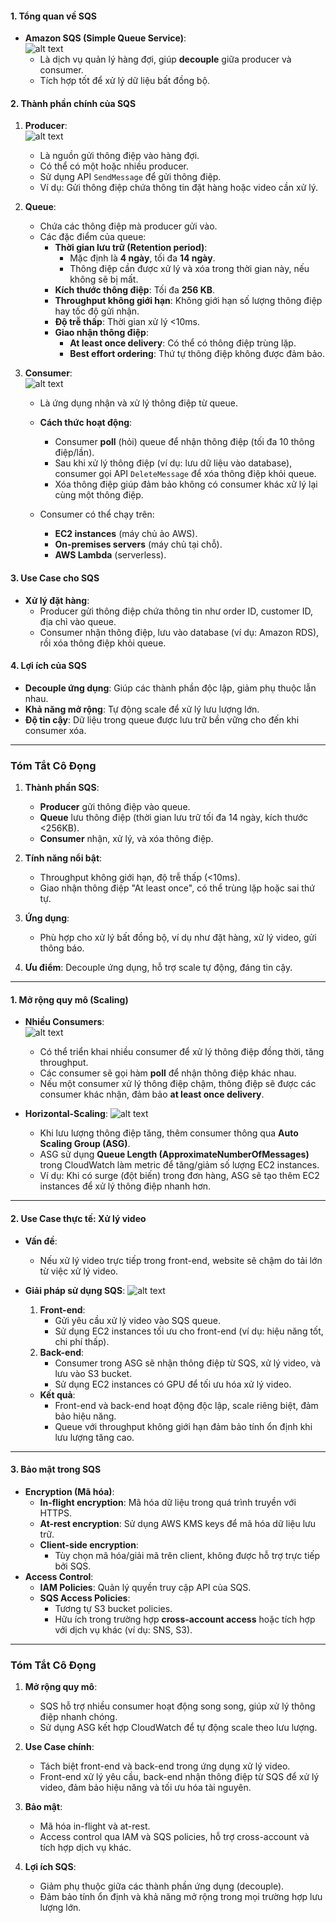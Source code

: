 #### **1. Tổng quan về SQS**

- **Amazon SQS (Simple Queue Service)**:  
  ![alt text](image/sqs.png)
  - Là dịch vụ quản lý hàng đợi, giúp **decouple** giữa producer và consumer.
  - Tích hợp tốt để xử lý dữ liệu bất đồng bộ.

#### **2. Thành phần chính của SQS**

1. **Producer**:  
   ![alt text](image/Producer.png)

   - Là nguồn gửi thông điệp vào hàng đợi.
   - Có thể có một hoặc nhiều producer.
   - Sử dụng API `SendMessage` để gửi thông điệp.
   - Ví dụ: Gửi thông điệp chứa thông tin đặt hàng hoặc video cần xử lý.

2. **Queue**:

   - Chứa các thông điệp mà producer gửi vào.
   - Các đặc điểm của queue:
     - **Thời gian lưu trữ (Retention period)**:
       - Mặc định là **4 ngày**, tối đa **14 ngày**.
       - Thông điệp cần được xử lý và xóa trong thời gian này, nếu không sẽ bị mất.
     - **Kích thước thông điệp**: Tối đa **256 KB**.
     - **Throughput không giới hạn**: Không giới hạn số lượng thông điệp hay tốc độ gửi nhận.
     - **Độ trễ thấp**: Thời gian xử lý <10ms.
     - **Giao nhận thông điệp**:
       - **At least once delivery**: Có thể có thông điệp trùng lặp.
       - **Best effort ordering**: Thứ tự thông điệp không được đảm bảo.

3. **Consumer**:  
   ![alt text](image/Consumer.png)
   - Là ứng dụng nhận và xử lý thông điệp từ queue.
   - **Cách thức hoạt động**:

     - Consumer **poll** (hỏi) queue để nhận thông điệp (tối đa 10 thông điệp/lần).
     - Sau khi xử lý thông điệp (ví dụ: lưu dữ liệu vào database), consumer gọi API `DeleteMessage` để xóa thông điệp khỏi queue.
     - Xóa thông điệp giúp đảm bảo không có consumer khác xử lý lại cùng một thông điệp.

   - Consumer có thể chạy trên:
     - **EC2 instances** (máy chủ ảo AWS).
     - **On-premises servers** (máy chủ tại chỗ).
     - **AWS Lambda** (serverless).

#### **3. Use Case cho SQS**

- **Xử lý đặt hàng**:
  - Producer gửi thông điệp chứa thông tin như order ID, customer ID, địa chỉ vào queue.
  - Consumer nhận thông điệp, lưu vào database (ví dụ: Amazon RDS), rồi xóa thông điệp khỏi queue.

#### **4. Lợi ích của SQS**

- **Decouple ứng dụng**: Giúp các thành phần độc lập, giảm phụ thuộc lẫn nhau.
- **Khả năng mở rộng**: Tự động scale để xử lý lưu lượng lớn.
- **Độ tin cậy**: Dữ liệu trong queue được lưu trữ bền vững cho đến khi consumer xóa.

---

### **Tóm Tắt Cô Đọng**

1. **Thành phần SQS**:

   - **Producer** gửi thông điệp vào queue.
   - **Queue** lưu thông điệp (thời gian lưu trữ tối đa 14 ngày, kích thước <256KB).
   - **Consumer** nhận, xử lý, và xóa thông điệp.

2. **Tính năng nổi bật**:

   - Throughput không giới hạn, độ trễ thấp (<10ms).
   - Giao nhận thông điệp "At least once", có thể trùng lặp hoặc sai thứ tự.

3. **Ứng dụng**:

   - Phù hợp cho xử lý bất đồng bộ, ví dụ như đặt hàng, xử lý video, gửi thông báo.

4. **Ưu điểm**: Decouple ứng dụng, hỗ trợ scale tự động, đáng tin cậy.

---

#### **1. Mở rộng quy mô (Scaling)**

- **Nhiều Consumers**:  
  ![alt text](image/Multi-Consumers.png)

  - Có thể triển khai nhiều consumer để xử lý thông điệp đồng thời, tăng throughput.
  - Các consumer sẽ gọi hàm **poll** để nhận thông điệp khác nhau.
  - Nếu một consumer xử lý thông điệp chậm, thông điệp sẽ được các consumer khác nhận, đảm bảo **at least once delivery**.

- **Horizontal-Scaling**:
  ![alt text](image/Horizontal-Scaling.png)
  - Khi lưu lượng thông điệp tăng, thêm consumer thông qua **Auto Scaling Group (ASG)**.
  - ASG sử dụng **Queue Length (ApproximateNumberOfMessages)** trong CloudWatch làm metric để tăng/giảm số lượng EC2 instances.
  - Ví dụ: Khi có surge (đột biến) trong đơn hàng, ASG sẽ tạo thêm EC2 instances để xử lý thông điệp nhanh hơn.

---

#### **2. Use Case thực tế: Xử lý video**

- **Vấn đề**:

  - Nếu xử lý video trực tiếp trong front-end, website sẽ chậm do tải lớn từ việc xử lý video.

- **Giải pháp sử dụng SQS**:
  ![alt text](image/decouple-3-tier.png)
  1. **Front-end**:
     - Gửi yêu cầu xử lý video vào SQS queue.
     - Sử dụng EC2 instances tối ưu cho front-end (ví dụ: hiệu năng tốt, chi phí thấp).
  2. **Back-end**:
     - Consumer trong ASG sẽ nhận thông điệp từ SQS, xử lý video, và lưu vào S3 bucket.
     - Sử dụng EC2 instances có GPU để tối ưu hóa xử lý video.
  - **Kết quả**:
    - Front-end và back-end hoạt động độc lập, scale riêng biệt, đảm bảo hiệu năng.
    - Queue với throughput không giới hạn đảm bảo tính ổn định khi lưu lượng tăng cao.

---

#### **3. Bảo mật trong SQS**

- **Encryption (Mã hóa)**:
  - **In-flight encryption**: Mã hóa dữ liệu trong quá trình truyền với HTTPS.
  - **At-rest encryption**: Sử dụng AWS KMS keys để mã hóa dữ liệu lưu trữ.
  - **Client-side encryption**:
    - Tùy chọn mã hóa/giải mã trên client, không được hỗ trợ trực tiếp bởi SQS.
- **Access Control**:
  - **IAM Policies**: Quản lý quyền truy cập API của SQS.
  - **SQS Access Policies**:
    - Tương tự S3 bucket policies.
    - Hữu ích trong trường hợp **cross-account access** hoặc tích hợp với dịch vụ khác (ví dụ: SNS, S3).

---

### **Tóm Tắt Cô Đọng**

1. **Mở rộng quy mô**:

   - SQS hỗ trợ nhiều consumer hoạt động song song, giúp xử lý thông điệp nhanh chóng.
   - Sử dụng ASG kết hợp CloudWatch để tự động scale theo lưu lượng.

2. **Use Case chính**:

   - Tách biệt front-end và back-end trong ứng dụng xử lý video.
   - Front-end xử lý yêu cầu, back-end nhận thông điệp từ SQS để xử lý video, đảm bảo hiệu năng và tối ưu hóa tài nguyên.

3. **Bảo mật**:

   - Mã hóa in-flight và at-rest.
   - Access control qua IAM và SQS policies, hỗ trợ cross-account và tích hợp dịch vụ khác.

4. **Lợi ích SQS**:
   - Giảm phụ thuộc giữa các thành phần ứng dụng (decouple).
   - Đảm bảo tính ổn định và khả năng mở rộng trong mọi trường hợp lưu lượng lớn.
